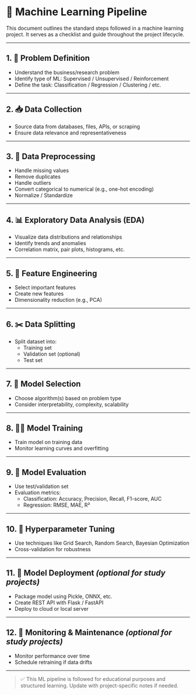 # 🧠 Machine Learning Pipeline

This document outlines the standard steps followed in a machine learning project. It serves as a checklist and guide throughout the project lifecycle.

---

## 1. 📌 Problem Definition
- Understand the business/research problem
- Identify type of ML: Supervised / Unsupervised / Reinforcement
- Define the task: Classification / Regression / Clustering / etc.

---

## 2. 📥 Data Collection
- Source data from databases, files, APIs, or scraping
- Ensure data relevance and representativeness

---

## 3. 🧹 Data Preprocessing
- Handle missing values
- Remove duplicates
- Handle outliers
- Convert categorical to numerical (e.g., one-hot encoding)
- Normalize / Standardize

---

## 4. 📊 Exploratory Data Analysis (EDA)
- Visualize data distributions and relationships
- Identify trends and anomalies
- Correlation matrix, pair plots, histograms, etc.

---

## 5. 🧪 Feature Engineering
- Select important features
- Create new features
- Dimensionality reduction (e.g., PCA)

---

## 6. ✂️ Data Splitting
- Split dataset into:
  - Training set
  - Validation set (optional)
  - Test set

---

## 7. 🤖 Model Selection
- Choose algorithm(s) based on problem type
- Consider interpretability, complexity, scalability

---

## 8. 🏋️‍♂️ Model Training
- Train model on training data
- Monitor learning curves and overfitting

---

## 9. 📏 Model Evaluation
- Use test/validation set
- Evaluation metrics:
  - Classification: Accuracy, Precision, Recall, F1-score, AUC
  - Regression: RMSE, MAE, R²

---

## 10. 🎯 Hyperparameter Tuning
- Use techniques like Grid Search, Random Search, Bayesian Optimization
- Cross-validation for robustness

---

## 11. 🚀 Model Deployment *(optional for study projects)*
- Package model using Pickle, ONNX, etc.
- Create REST API with Flask / FastAPI
- Deploy to cloud or local server

---

## 12. 📡 Monitoring & Maintenance *(optional for study projects)*
- Monitor performance over time
- Schedule retraining if data drifts

---

> ✅ This ML pipeline is followed for educational purposes and structured learning. Update with project-specific notes if needed.

